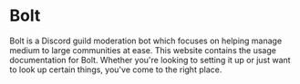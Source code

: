 # Bolt
Bolt is a Discord guild moderation bot which focuses on helping manage medium to large communities at ease.
This website contains the usage documentation for Bolt.  Whether you're looking to setting it up or just want to look up certain things, you've come to the right place.
